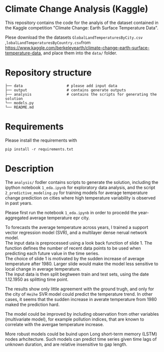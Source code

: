 # Climate Change Analysis (Kaggle)

This repository contains the code for the analyis of the dataset contained in the Kaggle competition "Climate Change: Earth Surface Temperature Data". <br>

Plese download the the datasets `GlobalLandTemperaturesByCity.csv​`,`lobalLandTemperaturesByCountry.csv​` from https://www.kaggle.com/berkeleyearth/climate-change-earth-surface-temperature-data, and place them into the `data/` folder.


# Repository structure

    ├── data                    # please add input data
    ├── output                  # contains generate outputs
    ├── analysis                # contains the scripts for generating the solution
    └── models.py               
    └── README.md


# Requirements

Please install the requirements with 

```
pip install -r requirements.txt
```


# Description

The `analysis/` fodler contains scripts to generate the solution, including the ipython notebook `1_eda.ipynb` for exploratory data analysis, and the script `2_predictive_modeling.py` for training models for average temperature change prediction on cities where high temperature variability is observed in past years. <br>

Please first run the notebook `1_eda.ipynb` in order to procedd the year-aggregated average temperature epr city. <br>

To forecasts the average temperature across years, I trained a support vector regression model (SVR), and a multilayer dense nerual network model. <br>
The input data is preprocessed using a look back function of slide 1. The function defines the number of recent data points to be used when predicting each future value in the time series. <br>
The choice of slide 1 is motivated by the sudden increase of average temperature after 1980. Larger slide would make the model less sensitive to local change in average temperature.<br>
The input data is then split begtween train and test sets, using the date 1.12.1950 as splitting time point.


The results show only little agreement with the ground trugh, and only for the city of `Heihe` SVR model could predict the temperature trend. In other cases, it seems that the sudden increase in averate temperature from 1980 maked the prediction hard.<br>

The model could be improved by including observation from other variables (multivariate model), for example pollution indices, that are known to correlate with the avergae temperature increase.<br>

More robust models could be buind upon Long short-term memory (LSTM) nodes arhcitecture. Such models can predict time series given time lags of unknown duration, and are relative insensitive to gap length.<br>

